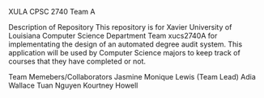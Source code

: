 XULA CPSC 2740 Team A 

Description of Repository
This repository is for Xavier University of Louisiana Computer Science Department Team xucs2740A for implementating the design of an automated degree audit system. This application 
will be used by Computer Science majors to keep track of courses that they have completed or not.

Team Memebers/Collaborators
Jasmine Monique Lewis (Team Lead)
Adia Wallace
Tuan Nguyen
Kourtney Howell